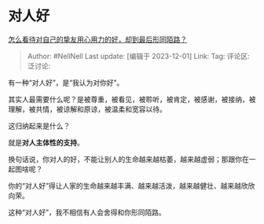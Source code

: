 # 对人好
[怎么看待对自己的挚友用心用力的好，却到最后形同陌路？](https://www.zhihu.com/question/462314219/answer/3308931326)

> Author: #NellNell
> Last update: [编辑于 2023-12-01]
> Link:
> Tag:
> 评论区:
> 泛讨论:

有一种“对人好”，是“我认为对你好”。

其实人最需要什么呢？是被尊重，被看见，被聆听，被肯定，被感谢，被接纳，被理解，被共情，被谅解和原谅，被温柔和宽容以待。

这归纳起来是什么？

就是**对人主体性的支持**。

换句话说，你对人的好，不能让别人的生命越来越枯萎，越来越虚弱；那跟你在一起图啥呢？

你的“对人好”得让人家的生命越来越丰满、越来越活泼，越来越健壮、越来越欣欣向荣。

这种“对人好”，我不相信有人会舍得和你形同陌路。